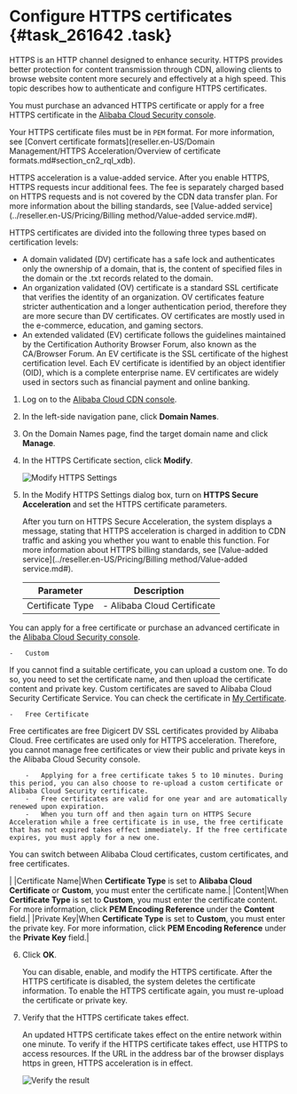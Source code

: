 # Configure HTTPS certificates {#task_261642 .task}

HTTPS is an HTTP channel designed to enhance security. HTTPS provides better protection for content transmission through CDN, allowing clients to browse website content more securely and effectively at a high speed. This topic describes how to authenticate and configure HTTPS certificates.

You must purchase an advanced HTTPS certificate or apply for a free HTTPS certificate in the [Alibaba Cloud Security console](https://yundun.console.aliyun.com/?spm=5176.8232292.domaindetail.24.9498142fSMfoJd&p=cas#/cas/home).

Your HTTPS certificate files must be in `PEM` format. For more information, see [Convert certificate formats](reseller.en-US/Domain Management/HTTPS Acceleration/Overview of certificate formats.md#section_cn2_rql_xdb).

HTTPS acceleration is a value-added service. After you enable HTTPS, HTTPS requests incur additional fees. The fee is separately charged based on HTTPS requests and is not covered by the CDN data transfer plan. For more information about the billing standards, see [Value-added service](../reseller.en-US/Pricing/Billing method/Value-added service.md#).

HTTPS certificates are divided into the following three types based on certification levels:

-   A domain validated \(DV\) certificate has a safe lock and authenticates only the ownership of a domain, that is, the content of specified files in the domain or the .txt records related to the domain.
-   An organization validated \(OV\) certificate is a standard SSL certificate that verifies the identity of an organization. OV certificates feature stricter authentication and a longer authentication period, therefore they are more secure than DV certificates. OV certificates are mostly used in the e-commerce, education, and gaming sectors.
-   An extended validated \(EV\) certificate follows the guidelines maintained by the Certification Authority Browser Forum, also known as the CA/Browser Forum. An EV certificate is the SSL certificate of the highest certification level. Each EV certificate is identified by an object identifier \(OID\), which is a complete enterprise name. EV certificates are widely used in sectors such as financial payment and online banking.

1.  Log on to the [Alibaba Cloud CDN console](https://partners-intl.aliyun.com/login-required#cdn).
2.  In the left-side navigation pane, click **Domain Names**.
3.  On the Domain Names page, find the target domain name and click **Manage**.
4.  In the HTTPS Certificate section, click **Modify**. 

    ![Modify HTTPS Settings](http://static-aliyun-doc.oss-cn-hangzhou.aliyuncs.com/assets/img/5134/156653122811413_en-US.png)

5.  In the Modify HTTPS Settings dialog box, turn on **HTTPS Secure Acceleration** and set the HTTPS certificate parameters. 

    After you turn on HTTPS Secure Acceleration, the system displays a message, stating that HTTPS acceleration is charged in addition to CDN traffic and asking you whether you want to enable this function. For more information about HTTPS billing standards, see [Value-added service](../reseller.en-US/Pricing/Billing method/Value-added service.md#).

    |Parameter|Description|
    |---------|-----------|
    |Certificate Type|     -   Alibaba Cloud Certificate

You can apply for a free certificate or purchase an advanced certificate in the [Alibaba Cloud Security console](https://yundun.console.aliyun.com/?spm=5176.8232292.domaindetail.24.9498142fSMfoJd&p=cas#/cas/home).

    -   Custom

If you cannot find a suitable certificate, you can upload a custom one. To do so, you need to set the certificate name, and then upload the certificate content and private key. Custom certificates are saved to Alibaba Cloud Security Certificate Service. You can check the certificate in [My Certificate](https://yundun.console.aliyun.com/?spm=5176.2020520110.all.12.16df56a1u1IhI6&p=cas#/cas/home).

    -   Free Certificate

Free certificates are free Digicert DV SSL certificates provided by Alibaba Cloud. Free certificates are used only for HTTPS acceleration. Therefore, you cannot manage free certificates or view their public and private keys in the Alibaba Cloud Security console.

        -   Applying for a free certificate takes 5 to 10 minutes. During this period, you can also choose to re-upload a custom certificate or Alibaba Cloud Security certificate.
        -   Free certificates are valid for one year and are automatically renewed upon expiration.
        -   When you turn off and then again turn on HTTPS Secure Acceleration while a free certificate is in use, the free certificate that has not expired takes effect immediately. If the free certificate expires, you must apply for a new one.
 You can switch between Alibaba Cloud certificates, custom certificates, and free certificates.

 |
    |Certificate Name|When **Certificate Type** is set to **Alibaba Cloud Certificate** or **Custom**, you must enter the certificate name.|
    |Content|When **Certificate Type** is set to **Custom**, you must enter the certificate content. For more information, click **PEM Encoding Reference** under the **Content** field.|
    |Private Key|When **Certificate Type** is set to **Custom**, you must enter the private key. For more information, click **PEM Encoding Reference** under the **Private Key** field.|

6.  Click **OK**. 

    You can disable, enable, and modify the HTTPS certificate. After the HTTPS certificate is disabled, the system deletes the certificate information. To enable the HTTPS certificate again, you must re-upload the certificate or private key.

7.  Verify that the HTTPS certificate takes effect. 

    An updated HTTPS certificate takes effect on the entire network within one minute. To verify if the HTTPS certificate takes effect, use HTTPS to access resources. If the URL in the address bar of the browser displays https in green, HTTPS acceleration is in effect.

    ![Verify the result](http://static-aliyun-doc.oss-cn-hangzhou.aliyuncs.com/assets/img/5134/15665312293701_en-US.png)


